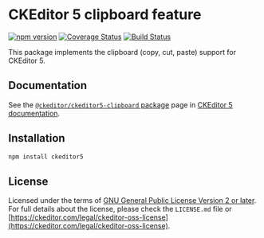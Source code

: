 CKEditor&nbsp;5 clipboard feature
========================================

[![npm version](https://badge.fury.io/js/%40ckeditor%2Fckeditor5-clipboard.svg)](https://www.npmjs.com/package/@ckeditor/ckeditor5-clipboard)
[![Coverage Status](https://coveralls.io/repos/github/ckeditor/ckeditor5/badge.svg?branch=master)](https://coveralls.io/github/ckeditor/ckeditor5?branch=master)
[![Build Status](https://travis-ci.com/ckeditor/ckeditor5.svg?branch=master)](https://app.travis-ci.com/github/ckeditor/ckeditor5)

This package implements the clipboard (copy, cut, paste) support for CKEditor&nbsp;5.

## Documentation

See the [`@ckeditor/ckeditor5-clipboard` package](https://ckeditor.com/docs/ckeditor5/latest/api/clipboard.html) page in [CKEditor&nbsp;5 documentation](https://ckeditor.com/docs/ckeditor5/latest/).

## Installation

```bash
npm install ckeditor5
```

## License

Licensed under the terms of [GNU General Public License Version 2 or later](http://www.gnu.org/licenses/gpl.html). For full details about the license, please check the `LICENSE.md` file or [https://ckeditor.com/legal/ckeditor-oss-license](https://ckeditor.com/legal/ckeditor-oss-license).
